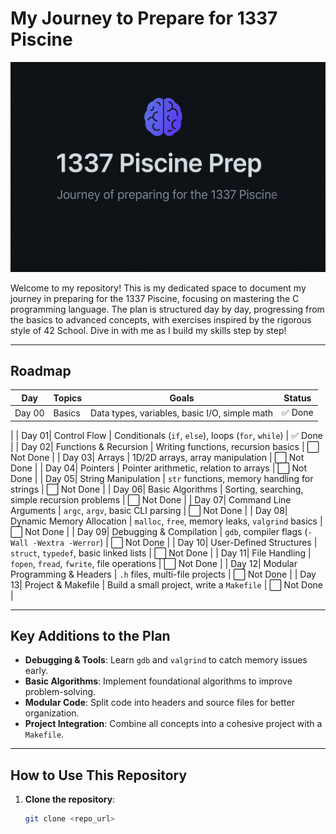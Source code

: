 # My Journey to Prepare for 1337 Piscine

![My Logo](images/mylogoimg.png)


Welcome to my repository! This is my dedicated space to document my journey in preparing for the 1337 Piscine, focusing on mastering the C programming language. The plan is structured day by day, progressing from the basics to advanced concepts, with exercises inspired by the rigorous style of 42 School. Dive in with me as I build my skills step by step!

---

## Roadmap

| Day   | Topics                          | Goals                                                   | Status   |
|-------|----------------------------------|---------------------------------------------------------|----------|
| Day 00| Basics                          | Data types, variables, basic I/O, simple math           | ✅ Done
 |
| Day 01| Control Flow                    | Conditionals (`if`, `else`), loops (`for`, `while`)     | ✅ Done
 |
| Day 02| Functions & Recursion           | Writing functions, recursion basics                     | ⬜ Not Done |
| Day 03| Arrays                          | 1D/2D arrays, array manipulation                       | ⬜ Not Done |
| Day 04| Pointers                        | Pointer arithmetic, relation to arrays                 | ⬜ Not Done |
| Day 05| String Manipulation             | `str` functions, memory handling for strings           | ⬜ Not Done |
| Day 06| Basic Algorithms                | Sorting, searching, simple recursion problems          | ⬜ Not Done |
| Day 07| Command Line Arguments          | `argc`, `argv`, basic CLI parsing                      | ⬜ Not Done |
| Day 08| Dynamic Memory Allocation       | `malloc`, `free`, memory leaks, `valgrind` basics      | ⬜ Not Done |
| Day 09| Debugging & Compilation         | `gdb`, compiler flags (`-Wall -Wextra -Werror`)        | ⬜ Not Done |
| Day 10| User-Defined Structures         | `struct`, `typedef`, basic linked lists                | ⬜ Not Done |
| Day 11| File Handling                   | `fopen`, `fread`, `fwrite`, file operations            | ⬜ Not Done |
| Day 12| Modular Programming & Headers   | `.h` files, multi-file projects                        | ⬜ Not Done |
| Day 13| Project & Makefile              | Build a small project, write a `Makefile`              | ⬜ Not Done |

---

## Key Additions to the Plan
- **Debugging & Tools**: Learn `gdb` and `valgrind` to catch memory issues early.  
- **Basic Algorithms**: Implement foundational algorithms to improve problem-solving.  
- **Modular Code**: Split code into headers and source files for better organization.  
- **Project Integration**: Combine all concepts into a cohesive project with a `Makefile`.  

---

## How to Use This Repository
1. **Clone the repository**:  
   ```bash
   git clone <repo_url>
